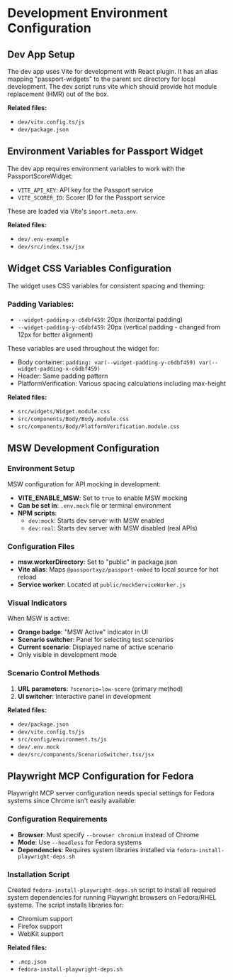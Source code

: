 # Development Environment Configuration

## Dev App Setup
The dev app uses Vite for development with React plugin. It has an alias mapping "passport-widgets" to the parent src directory for local development. The dev script runs vite which should provide hot module replacement (HMR) out of the box.

**Related files:**
- `dev/vite.config.ts/js`
- `dev/package.json`

## Environment Variables for Passport Widget
The dev app requires environment variables to work with the PassportScoreWidget:
- `VITE_API_KEY`: API key for the Passport service
- `VITE_SCORER_ID`: Scorer ID for the Passport service

These are loaded via Vite's `import.meta.env`.

**Related files:**
- `dev/.env-example`
- `dev/src/index.tsx/jsx`

## Widget CSS Variables Configuration

The widget uses CSS variables for consistent spacing and theming:

### Padding Variables:
- `--widget-padding-x-c6dbf459`: 20px (horizontal padding)
- `--widget-padding-y-c6dbf459`: 20px (vertical padding - changed from 12px for better alignment)

These variables are used throughout the widget for:
- Body container: `padding: var(--widget-padding-y-c6dbf459) var(--widget-padding-x-c6dbf459)`
- Header: Same padding pattern
- PlatformVerification: Various spacing calculations including max-height

**Related files:**
- `src/widgets/Widget.module.css`
- `src/components/Body/Body.module.css`
- `src/components/Body/PlatformVerification.module.css`

## MSW Development Configuration

### Environment Setup
MSW configuration for API mocking in development:

- **VITE_ENABLE_MSW**: Set to `true` to enable MSW mocking
- **Can be set in**: `.env.mock` file or terminal environment
- **NPM scripts**:
  - `dev:mock`: Starts dev server with MSW enabled
  - `dev:real`: Starts dev server with MSW disabled (real APIs)

### Configuration Files
- **msw.workerDirectory**: Set to "public" in package.json
- **Vite alias**: Maps `@passportxyz/passport-embed` to local source for hot reload
- **Service worker**: Located at `public/mockServiceWorker.js`

### Visual Indicators
When MSW is active:
- **Orange badge**: "MSW Active" indicator in UI
- **Scenario switcher**: Panel for selecting test scenarios
- **Current scenario**: Displayed name of active scenario
- Only visible in development mode

### Scenario Control Methods
1. **URL parameters**: `?scenario=low-score` (primary method)
2. **UI switcher**: Interactive panel in development

**Related files:**
- `dev/package.json`
- `dev/vite.config.ts/js`
- `src/config/environment.ts/js`
- `dev/.env.mock`
- `dev/src/components/ScenarioSwitcher.tsx/jsx`

## Playwright MCP Configuration for Fedora

Playwright MCP server configuration needs special settings for Fedora systems since Chrome isn't easily available:

### Configuration Requirements
- **Browser**: Must specify `--browser chromium` instead of Chrome
- **Mode**: Use `--headless` for Fedora systems
- **Dependencies**: Requires system libraries installed via `fedora-install-playwright-deps.sh`

### Installation Script
Created `fedora-install-playwright-deps.sh` script to install all required system dependencies for running Playwright browsers on Fedora/RHEL systems. The script installs libraries for:
- Chromium support
- Firefox support
- WebKit support

**Related files:**
- `.mcp.json`
- `fedora-install-playwright-deps.sh`